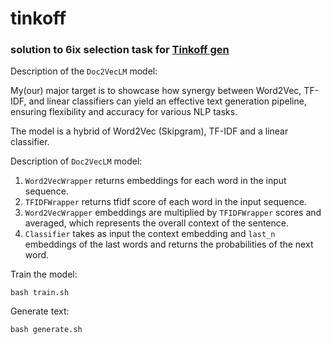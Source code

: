 # tinkoff
### solution to  6ix selection task for [Tinkoff gen](https://fintech.tinkoff.ru/school/generation/)

Description of the ```Doc2VecLM``` model: </br>

My(our) major target is to showcase how synergy between Word2Vec, TF-IDF, and linear classifiers can yield an effective text generation pipeline, ensuring flexibility and accuracy for various NLP tasks.

The model is a hybrid of Word2Vec (Skipgram), TF-IDF and a linear classifier.

Description of ```Doc2VecLM``` model:
1) ```Word2VecWrapper``` returns embeddings for each word in the input sequence.
2) ```TFIDFWrapper``` returns tfidf score of each word in the input sequence.
3) ```Word2VecWrapper``` embeddings are multiplied by ```TFIDFWrapper``` scores and averaged, which represents the overall context of the sentence.
4) ```Classifier``` takes as input the context embedding and ```last_n``` embeddings of the last words and returns the probabilities of the next word.

Train the model:

```
bash train.sh
```

Generate text:
```
bash generate.sh
```
